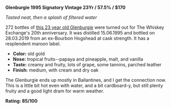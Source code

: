 **Glenburgie 1995 Signatory Vintage  23Yr / 57.5% / $170**

*Tasted neat, then a splash of filtered water*

272 bottles of [this 23 year old Glenburgie](https://www.whiskybase.com/whiskies/whisky/134166/glenburgie-1995-sv) were turned out for The Whiskey Exchange's 20th anniversary.  It was distilled 15.06.1995 and bottled on 28.03.2019 from an ex-Bourbon Hogshead at cask strength.  It has a resplendent maroon label.

* **Color:** old gold
* **Nose:** tropical fruits--papaya and pineapple, malt, and vanilla
* **Taste:** creamy and fruity, lots of grape, some tannins, parched leather
* **Finish:** medium, with cream and dry oak

The Glenburgie ends up mostly in Ballantines, and I get the connection now.  This is a little bit hot even with water, and a bit cardboard-y, but still plenty fruity and a good light dram for warm weather.

**Rating: 85/100**